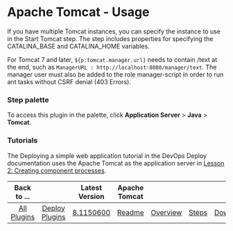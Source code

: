 
# Apache Tomcat - Usage

If you have multiple Tomcat instances, you can specify the instance to use in the Start Tomcat step. The step includes properties for specifying the CATALINA\_BASE and CATALINA\_HOME variables.

For Tomcat 7 and later, ```${p:tomcat.manager.url}``` needs to contain /text at the end, such as `ManagerURL : http://localhost:8080/manager/text`. The manager user must also be added to the role manager-script in order to run ant tasks without CSRF denial (403 Errors).

### Step palette

To access this plugin in the palette, click **Application Server** > **Java** > **Tomcat**.

### **Tutorials**

The Deploying a simple web application tutorial in the DevOps Deploy documentation uses the Apache Tomcat as the application server in [Lesson 2: Creating component processes](https://www.ibm.com/docs/en/urbancode-deploy/7.1.2?topic=tutorials-deploying-simple-web-application).



|Back to ...||Latest Version|Apache Tomcat ||||
| :---: | :---: | :---: | :---: | :---: | :---: | :---: |
|[All Plugins](../../index.md)|[Deploy Plugins](../README.md)|[8.1150600](https://raw.githubusercontent.com/UrbanCode/IBM-UCD-PLUGINS/main/files/Tomcat/ucd-Tomcat-8.1150600.zip)|[Readme](README.md)|[Overview](overview.md)|[Steps](steps.md)|[Downloads](downloads.md)|
